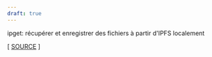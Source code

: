 ```yaml
---
draft: true
---
```


ipget: récupérer et enregistrer des fichiers à partir d'IPFS localement

[ [SOURCE](https://github.com/ipfs/ipget) ]
